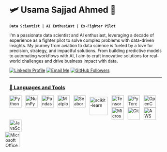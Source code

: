 # 🛩️ Usama Sajjad Ahmed 🤖 

**`Data Scientist | AI Enthusiast | Ex-Fighter Pilot`**

I'm a passionate data scientist and AI enthusiast, leveraging a decade of experience as a fighter pilot to solve complex problems with data-driven insights. My journey from aviation to data science is fueled by a love for precision, strategy, and impactful solutions. From building predictive models to automating workflows with AI, I aim to craft innovative solutions for real-world challenges and drive business impact with data.

   <p align="left">
      <a href="https://www.linkedin.com/in/usama-sajjad-ahmed/">
         <img alt="LinkedIn Profile" title="Connect with me on LinkedIn" src="https://custom-icon-badges.demolab.com/badge/-Connect-blue?style=for-the-badge&logo=linkedin&logoColor=white"/></a> 
      <a href="mailto:usamasajjadahmed19@gmail.com">
         <img alt="Email Me" title="Email Me" src="https://custom-icon-badges.demolab.com/badge/-Email-red?style=for-the-badge&logo=gmail&logoColor=white"/></a> 
      <a href="https://github.com/usamasajjadahmed">
         <img alt="GitHub Followers" title="Follow me on GitHub" src="https://custom-icon-badges.demolab.com/github/followers/usamasajjadahmed?color=236ad3&labelColor=1155ba&style=for-the-badge&logo=person-add&label=Follow&logoColor=white"/></a>
      <a href="https://github.com/usamasajjadahmed?tab=repositories&sort=stargazers">
   </p>

---

### 🧰 Languages and Tools

<a href="https://www.python.org/" target="_blank">
  <img align="left" alt="Python" width="40px" style="padding-right:10px;" src="https://cdn.jsdelivr.net/gh/devicons/devicon/icons/python/python-original.svg"/>
</a>
<a href="https://numpy.org/" target="_blank">
  <img align="left" alt="NumPy" width="40px" style="padding-right:10px;" src="https://cdn.jsdelivr.net/gh/devicons/devicon/icons/numpy/numpy-original.svg"/>
</a>
<a href="https://pandas.pydata.org/" target="_blank">
  <img align="left" alt="Pandas" width="40px" style="padding-right:10px;" src="https://cdn.jsdelivr.net/gh/devicons/devicon/icons/pandas/pandas-original.svg"/>
</a>
<a href="https://matplotlib.org/" target="_blank">
  <img align="left" alt="Matplotlib" width="40px" style="padding-right:10px;" src="https://upload.wikimedia.org/wikipedia/commons/thumb/0/01/Created_with_Matplotlib-logo.svg/2048px-Created_with_Matplotlib-logo.svg.png"/>
</a>
<a href="https://seaborn.pydata.org/" target="_blank">
  <img align="left" alt="Seaborn" width="40px" style="padding-right:10px;" src="https://seaborn.pydata.org/_images/logo-mark-lightbg.svg"/>
</a>
<a href="https://scikit-learn.org/" target="_blank">
  <img align="left" alt="scikit-learn" width="60px" style="padding-right:10px; padding-top:5px;" src="https://upload.wikimedia.org/wikipedia/commons/thumb/0/05/Scikit_learn_logo_small.svg/2560px-Scikit_learn_logo_small.svg.png"/>
</a>
<a href="https://www.tensorflow.org/" target="_blank">
  <img align="left" alt="TensorFlow" width="40px" style="padding-right:10px;" src="https://cdn.jsdelivr.net/gh/devicons/devicon/icons/tensorflow/tensorflow-original.svg"/>
</a>
<a href="https://pytorch.org/" target="_blank">
  <img align="left" alt="PyTorch" width="40px" style="padding-right:10px;" src="https://cdn.jsdelivr.net/gh/devicons/devicon/icons/pytorch/pytorch-original.svg"/>
</a>
<a href="https://opencv.org/" target="_blank">
  <img align="left" alt="OpenCV" width="40px" style="padding-right:10px;" src="https://cdn.jsdelivr.net/gh/devicons/devicon/icons/opencv/opencv-original.svg"/>
</a>
<a href="https://www.microsoft.com/en-us/sql-server" target="_blank">
  <img align="left" alt="Microsoft SQL Server" width="40px" style="padding-right:10px;" src="https://www.svgrepo.com/show/303229/microsoft-sql-server-logo.svg"/>
</a>
<a href="https://git-scm.com/" target="_blank">
  <img align="left" alt="Git" width="40px" style="padding-right:10px;" src="https://cdn.jsdelivr.net/gh/devicons/devicon/icons/git/git-original.svg"/>
</a>
<a href="https://aws.amazon.com/" target="_blank">
  <img align="left" alt="AWS" width="40px" style="padding-right:10px;" src="https://cdn.inspireuplift.com/uploads/images/seller_products/31661/1702633077_AWSlogoAmazonWebServiceslogo.png"/>
</a>
<a href="https://developer.mozilla.org/en-US/docs/Web/JavaScript" target="_blank">
  <img align="left" alt="JavaScript" width="40px" style="padding-right:10px;" src="https://cdn.jsdelivr.net/gh/devicons/devicon/icons/javascript/javascript-original.svg"/>
</a>
<br clear="left"/>
<a href="https://www.microsoft.com/en-us/microsoft-365" target="_blank">
  <img align="left" alt="Microsoft Office 365" width="50px" style="padding-right:10px; margin-left:-15px;" src="https://empist.com/wp-content/uploads/2023/09/Microsoft-365.png"/>
</a>

<br clear="left"/>
<br/>

